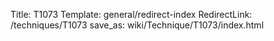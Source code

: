 Title: T1073
Template: general/redirect-index
RedirectLink: /techniques/T1073
save_as: wiki/Technique/T1073/index.html